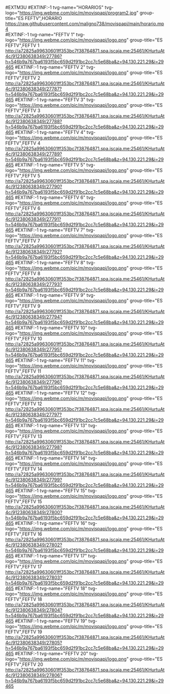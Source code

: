#EXTM3U
#EXTINF:-1 tvg-name="HORARIOS" tvg-logo="https://img.webme.com/pic/m/movispapi/program2.jpg" group-title="ES FEFTV",HORARIO
https://raw.githubusercontent.com/maligno738/movispapi/main/horario.mp4  
#EXTINF:-1 tvg-name="FEFTV 1" tvg-logo="https://img.webme.com/pic/m/movispapi/logo.png" group-title="ES FEFTV",FEFTV 1
http://a72825a99630601ff353bc7f38764871.spa.iscaja.me:25461/KHurtuAt4c/912380638349/27786?h=546b9a767ba6193f5bc659d2f91bc2cc7c5e68ba&z=94.130.221.29&i=29465
#EXTINF:-1 tvg-name="FEFTV 2" tvg-logo="https://img.webme.com/pic/m/movispapi/logo.png" group-title="ES FEFTV",FEFTV 2
http://a72825a99630601ff353bc7f38764871.spa.iscaja.me:25461/KHurtuAt4c/912380638349/27787?h=546b9a767ba6193f5bc659d2f91bc2cc7c5e68ba&z=94.130.221.29&i=29465
#EXTINF:-1 tvg-name="FEFTV 3" tvg-logo="https://img.webme.com/pic/m/movispapi/logo.png" group-title="ES FEFTV",FEFTV 3
http://a72825a99630601ff353bc7f38764871.spa.iscaja.me:25461/KHurtuAt4c/912380638349/27788?h=546b9a767ba6193f5bc659d2f91bc2cc7c5e68ba&z=94.130.221.29&i=29465
#EXTINF:-1 tvg-name="FEFTV 4" tvg-logo="https://img.webme.com/pic/m/movispapi/logo.png" group-title="ES FEFTV",FEFTV 4
http://a72825a99630601ff353bc7f38764871.spa.iscaja.me:25461/KHurtuAt4c/912380638349/27789?h=546b9a767ba6193f5bc659d2f91bc2cc7c5e68ba&z=94.130.221.29&i=29465
#EXTINF:-1 tvg-name="FEFTV 5" tvg-logo="https://img.webme.com/pic/m/movispapi/logo.png" group-title="ES FEFTV",FEFTV 5
http://a72825a99630601ff353bc7f38764871.spa.iscaja.me:25461/KHurtuAt4c/912380638349/27790?h=546b9a767ba6193f5bc659d2f91bc2cc7c5e68ba&z=94.130.221.29&i=29465
#EXTINF:-1 tvg-name="FEFTV 6" tvg-logo="https://img.webme.com/pic/m/movispapi/logo.png" group-title="ES FEFTV",FEFTV 6
http://a72825a99630601ff353bc7f38764871.spa.iscaja.me:25461/KHurtuAt4c/912380638349/27791?h=546b9a767ba6193f5bc659d2f91bc2cc7c5e68ba&z=94.130.221.29&i=29465
#EXTINF:-1 tvg-name="FEFTV 7" tvg-logo="https://img.webme.com/pic/m/movispapi/logo.png" group-title="ES FEFTV",FEFTV 7
http://a72825a99630601ff353bc7f38764871.spa.iscaja.me:25461/KHurtuAt4c/912380638349/27792?h=546b9a767ba6193f5bc659d2f91bc2cc7c5e68ba&z=94.130.221.29&i=29465
#EXTINF:-1 tvg-name="FEFTV 8" tvg-logo="https://img.webme.com/pic/m/movispapi/logo.png" group-title="ES FEFTV",FEFTV 8
http://a72825a99630601ff353bc7f38764871.spa.iscaja.me:25461/KHurtuAt4c/912380638349/27793?h=546b9a767ba6193f5bc659d2f91bc2cc7c5e68ba&z=94.130.221.29&i=29465
#EXTINF:-1 tvg-name="FEFTV 9" tvg-logo="https://img.webme.com/pic/m/movispapi/logo.png" group-title="ES FEFTV",FEFTV 9
http://a72825a99630601ff353bc7f38764871.spa.iscaja.me:25461/KHurtuAt4c/912380638349/27794?h=546b9a767ba6193f5bc659d2f91bc2cc7c5e68ba&z=94.130.221.29&i=29465
#EXTINF:-1 tvg-name="FEFTV 10" tvg-logo="https://img.webme.com/pic/m/movispapi/logo.png" group-title="ES FEFTV",FEFTV 10
http://a72825a99630601ff353bc7f38764871.spa.iscaja.me:25461/KHurtuAt4c/912380638349/27795?h=546b9a767ba6193f5bc659d2f91bc2cc7c5e68ba&z=94.130.221.29&i=29465
#EXTINF:-1 tvg-name="FEFTV 11" tvg-logo="https://img.webme.com/pic/m/movispapi/logo.png" group-title="ES FEFTV",FEFTV 11
http://a72825a99630601ff353bc7f38764871.spa.iscaja.me:25461/KHurtuAt4c/912380638349/27796?h=546b9a767ba6193f5bc659d2f91bc2cc7c5e68ba&z=94.130.221.29&i=29465
#EXTINF:-1 tvg-name="FEFTV 12" tvg-logo="https://img.webme.com/pic/m/movispapi/logo.png" group-title="ES FEFTV",FEFTV 12
http://a72825a99630601ff353bc7f38764871.spa.iscaja.me:25461/KHurtuAt4c/912380638349/27797?h=546b9a767ba6193f5bc659d2f91bc2cc7c5e68ba&z=94.130.221.29&i=29465
#EXTINF:-1 tvg-name="FEFTV 13" tvg-logo="https://img.webme.com/pic/m/movispapi/logo.png" group-title="ES FEFTV",FEFTV 13
http://a72825a99630601ff353bc7f38764871.spa.iscaja.me:25461/KHurtuAt4c/912380638349/27798?h=546b9a767ba6193f5bc659d2f91bc2cc7c5e68ba&z=94.130.221.29&i=29465
#EXTINF:-1 tvg-name="FEFTV 14" tvg-logo="https://img.webme.com/pic/m/movispapi/logo.png" group-title="ES FEFTV",FEFTV 14
http://a72825a99630601ff353bc7f38764871.spa.iscaja.me:25461/KHurtuAt4c/912380638349/27799?h=546b9a767ba6193f5bc659d2f91bc2cc7c5e68ba&z=94.130.221.29&i=29465
#EXTINF:-1 tvg-name="FEFTV 15" tvg-logo="https://img.webme.com/pic/m/movispapi/logo.png" group-title="ES FEFTV",FEFTV 15
http://a72825a99630601ff353bc7f38764871.spa.iscaja.me:25461/KHurtuAt4c/912380638349/27800?h=546b9a767ba6193f5bc659d2f91bc2cc7c5e68ba&z=94.130.221.29&i=29465
#EXTINF:-1 tvg-name="FEFTV 16" tvg-logo="https://img.webme.com/pic/m/movispapi/logo.png" group-title="ES FEFTV",FEFTV 16
http://a72825a99630601ff353bc7f38764871.spa.iscaja.me:25461/KHurtuAt4c/912380638349/27802?h=546b9a767ba6193f5bc659d2f91bc2cc7c5e68ba&z=94.130.221.29&i=29465
#EXTINF:-1 tvg-name="FEFTV 17" tvg-logo="https://img.webme.com/pic/m/movispapi/logo.png" group-title="ES FEFTV",FEFTV 17
http://a72825a99630601ff353bc7f38764871.spa.iscaja.me:25461/KHurtuAt4c/912380638349/27803?h=546b9a767ba6193f5bc659d2f91bc2cc7c5e68ba&z=94.130.221.29&i=29465
#EXTINF:-1 tvg-name="FEFTV 18" tvg-logo="https://img.webme.com/pic/m/movispapi/logo.png" group-title="ES FEFTV",FEFTV 18
http://a72825a99630601ff353bc7f38764871.spa.iscaja.me:25461/KHurtuAt4c/912380638349/27804?h=546b9a767ba6193f5bc659d2f91bc2cc7c5e68ba&z=94.130.221.29&i=29465
#EXTINF:-1 tvg-name="FEFTV 19" tvg-logo="https://img.webme.com/pic/m/movispapi/logo.png" group-title="ES FEFTV",FEFTV 19
http://a72825a99630601ff353bc7f38764871.spa.iscaja.me:25461/KHurtuAt4c/912380638349/27805?h=546b9a767ba6193f5bc659d2f91bc2cc7c5e68ba&z=94.130.221.29&i=29465
#EXTINF:-1 tvg-name="FEFTV 20" tvg-logo="https://img.webme.com/pic/m/movispapi/logo.png" group-title="ES FEFTV",FEFTV 20
http://a72825a99630601ff353bc7f38764871.spa.iscaja.me:25461/KHurtuAt4c/912380638349/27806?h=546b9a767ba6193f5bc659d2f91bc2cc7c5e68ba&z=94.130.221.29&i=29465




